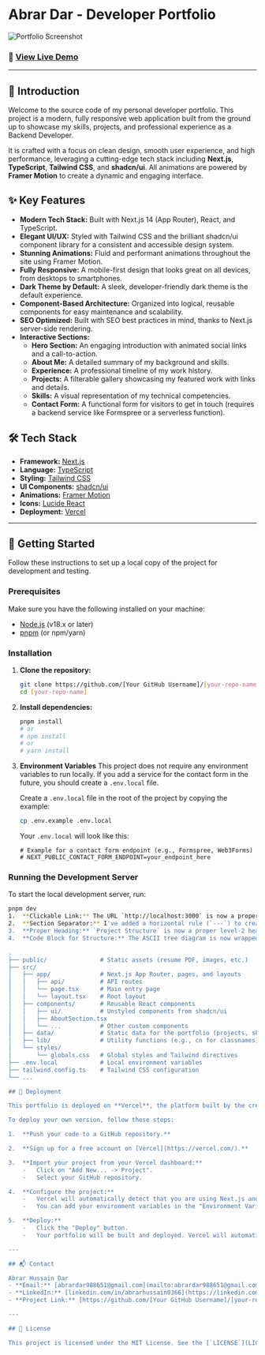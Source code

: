 # Abrar Dar - Developer Portfolio

![Portfolio Screenshot](<!-- Add a link to your screenshot here. E.g., https://i.imgur.com/your-screenshot.png -->)

<!--
**Pro Tip:** To get a great screenshot:
1. Open your live portfolio in a new incognito window.
2. Use a browser extension like "GoFullPage - Full Page Screen Capture" to capture the entire page.
3. Upload the image to a service like Imgur and paste the link above.
-->

### 🚀 [View Live Demo](<!-- Add your live deployment URL here -->)

---

## 👋 Introduction

Welcome to the source code of my personal developer portfolio. This project is a modern, fully responsive web application built from the ground up to showcase my skills, projects, and professional experience as a Backend Developer.

It is crafted with a focus on clean design, smooth user experience, and high performance, leveraging a cutting-edge tech stack including **Next.js**, **TypeScript**, **Tailwind CSS**, and **shadcn/ui**. All animations are powered by **Framer Motion** to create a dynamic and engaging interface.

## ✨ Key Features

- **Modern Tech Stack:** Built with Next.js 14 (App Router), React, and TypeScript.
- **Elegant UI/UX:** Styled with Tailwind CSS and the brilliant shadcn/ui component library for a consistent and accessible design system.
- **Stunning Animations:** Fluid and performant animations throughout the site using Framer Motion.
- **Fully Responsive:** A mobile-first design that looks great on all devices, from desktops to smartphones.
- **Dark Theme by Default:** A sleek, developer-friendly dark theme is the default experience.
- **Component-Based Architecture:** Organized into logical, reusable components for easy maintenance and scalability.
- **SEO Optimized:** Built with SEO best practices in mind, thanks to Next.js server-side rendering.
- **Interactive Sections:**
     - **Hero Section:** An engaging introduction with animated social links and a call-to-action.
     - **About Me:** A detailed summary of my background and skills.
     - **Experience:** A professional timeline of my work history.
     - **Projects:** A filterable gallery showcasing my featured work with links and details.
     - **Skills:** A visual representation of my technical competencies.
     - **Contact Form:** A functional form for visitors to get in touch (requires a backend service like Formspree or a serverless function).

## 🛠️ Tech Stack

- **Framework:** [Next.js](https://nextjs.org/)
- **Language:** [TypeScript](https://www.typescriptlang.org/)
- **Styling:** [Tailwind CSS](https://tailwindcss.com/)
- **UI Components:** [shadcn/ui](https://ui.shadcn.com/)
- **Animations:** [Framer Motion](https://www.framer.com/motion/)
- **Icons:** [Lucide React](https://lucide.dev/)
- **Deployment:** [Vercel](https://vercel.com/)

---

## 🚀 Getting Started

Follow these instructions to set up a local copy of the project for development and testing.

### Prerequisites

Make sure you have the following installed on your machine:

- [Node.js](https://nodejs.org/en/) (v18.x or later)
- [pnpm](https://pnpm.io/) (or npm/yarn)

### Installation

1. **Clone the repository:**

      ```bash
      git clone https://github.com/[Your GitHub Username]/[your-repo-name].git
      cd [your-repo-name]
      ```

2. **Install dependencies:**

      ```bash
      pnpm install
      # or
      # npm install
      # or
      # yarn install
      ```

3. **Environment Variables**
   This project does not require any environment variables to run locally. If you add a service for the contact form in the future, you should create a `.env.local` file.

      Create a `.env.local` file in the root of the project by copying the example:

      ```bash
      cp .env.example .env.local
      ```

      Your `.env.local` will look like this:

      ```env
      # Example for a contact form endpoint (e.g., Formspree, Web3Forms)
      # NEXT_PUBLIC_CONTACT_FORM_ENDPOINT=your_endpoint_here
      ```

### Running the Development Server

To start the local development server, run:

```bash
pnpm dev
1.  **Clickable Link:** The URL `http://localhost:3000` is now a proper, clickable Markdown link.
2.  **Section Separator:** I've added a horizontal rule (`---`) to create a clear visual separation between the "Getting Started" section and the "Project Structure" section. This is crucial for readability.
3.  **Proper Heading:** `Project Structure` is now a proper level-2 heading (`## 📁 Project Structure`), making it stand out as a major section.
4.  **Code Block for Structure:** The ASCII tree diagram is now wrapped in a code block (```text ... ```). This preserves the spacing and indentation, ensuring it looks like a clean, monospaced tree structure.

.
├── public/               # Static assets (resume PDF, images, etc.)
├── src/
│   ├── app/              # Next.js App Router, pages, and layouts
│   │   ├── api/          # API routes
│   │   └── page.tsx      # Main entry page
│   │   └── layout.tsx    # Root layout
│   ├── components/       # Reusable React components
│   │   ├── ui/           # Unstyled components from shadcn/ui
│   │   ├── AboutSection.tsx
│   │   └── ...           # Other custom components
│   ├── data/             # Static data for the portfolio (projects, skills, etc.)
│   ├── lib/              # Utility functions (e.g., cn for classnames)
│   └── styles/
│       └── globals.css   # Global styles and Tailwind directives
├── .env.local            # Local environment variables
├── tailwind.config.ts    # Tailwind CSS configuration
└── ...

## 🚢 Deployment

This portfolio is deployed on **Vercel**, the platform built by the creators of Next.js.

To deploy your own version, follow these steps:

1.  **Push your code to a GitHub repository.**

2.  **Sign up for a free account on [Vercel](https://vercel.com/).**

3.  **Import your project from your Vercel dashboard:**
    -   Click on "Add New... -> Project".
    -   Select your GitHub repository.

4.  **Configure the project:**
    -   Vercel will automatically detect that you are using Next.js and configure the build settings for you.
    -   You can add your environment variables in the "Environment Variables" section if needed.

5.  **Deploy:**
    -   Click the "Deploy" button.
    -   Your portfolio will be built and deployed. Vercel will automatically redeploy the site every time you push a change to your main branch.

---

## 📬 Contact

Abrar Hussain Dar
- **Email:** [abrardar988651@gmail.com](mailto:abrardar988651@gmail.com)
- **LinkedIn:** [linkedin.com/in/abrarhussain0366](https://linkedin.com/in/abrarhussain0366)
- **Project Link:** [https://github.com/[Your GitHub Username]/[your-repo-name]](https://github.com/[Your GitHub Username]/[your-repo-name])

---

## 📄 License

This project is licensed under the MIT License. See the [`LICENSE`](LICENSE) file for more details.